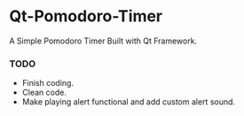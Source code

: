 # Qt-Pomodoro-Timer
A Simple Pomodoro Timer Built with Qt Framework.

### TODO
- Finish coding.
- Clean code.
- Make playing alert functional and add custom alert sound.
